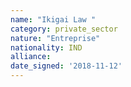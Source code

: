 ```yaml
---
name: "Ikigai Law "
category: private_sector
nature: "Entreprise"
nationality: IND
alliance: 
date_signed: '2018-11-12'
---
```

    